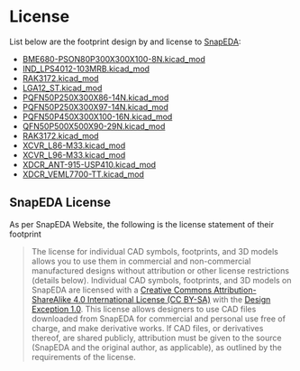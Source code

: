 
# License
List below are the footprint design by and license to [SnapEDA](snapeda.com):
- [BME680-PSON80P300X300X100-8N.kicad_mod](https://www.snapeda.com/parts/BME680/Bosch%20Sensortec/view-part/)
- [IND_LPS4012-103MRB.kicad_mod](https://www.snapeda.com/parts/LPS4012-103MRB/Coilcraft/view-part/)
- [RAK3172.kicad_mod](https://www.snapeda.com/parts/RAK3172/Shenzhen+RAKwireless+Technology+Co.%252CLtd./view-part/)
- [LGA12_ST.kicad_mod](https://www.snapeda.com/parts/LIS3MDL/STMicroelectronics/view-part/)
- [PQFN50P250X300X86-14N.kicad_mod](https://www.snapeda.com/parts/LSM6DSOXTR/STMicroelectronics/view-part/)
- [PQFN50P250X300X97-14N.kicad_mod](https://www.snapeda.com/parts/IIM-42652/TDK+InvenSense/view-part/)
- [PQFN50P450X300X100-16N.kicad_mod](https://www.snapeda.com/parts/BMI088/Bosch%20Sensortec/view-part/)
- [QFN50P500X500X90-29N.kicad_mod](https://www.snapeda.com/parts/AEM10941-QFN/P/view-part/)
- [RAK3172.kicad_mod](https://www.snapeda.com/parts/RAK3172/Shenzhen+RAKwireless+Technology+Co.%252CLtd./view-part/)
- [XCVR_L86-M33.kicad_mod](https://www.snapeda.com/parts/L86-M33/Quectel/view-part/)
- [XCVR_L96-M33.kicad_mod](https://www.snapeda.com/parts/L96-M33/Quectel/view-part/)
- [XDCR_ANT-915-USP410.kicad_mod](https://www.snapeda.com/parts/ANT-915-USP410/Linx/view-part/)
- [XDCR_VEML7700-TT.kicad_mod](https://www.snapeda.com/parts/VEML7700-TT/Vishay%20Semiconductor%20Opto%20Division/view-part/)

## SnapEDA License

As per SnapEDA Website, the following is the license statement of their footprint

> The license for individual CAD symbols, footprints, and 3D models allows you to use them in commercial and non-commercial manufactured designs without attribution or other license restrictions (details below).
 > Individual CAD symbols, footprints, and 3D models on SnapEDA are licensed with a  [Creative Commons Attribution-ShareAlike 4.0 International License (CC BY-SA)](https://creativecommons.org/licenses/by-sa/4.0/)  with the  [Design Exception 1.0](https://www.snapeda.com/about/FAQ/#designexception). This license allows designers to use CAD files downloaded from SnapEDA for commercial and personal use free of charge, and make derivative works. If CAD files, or derivatives thereof, are shared publicly, attribution must be given to the source (SnapEDA and the original author, as applicable), as outlined by the requirements of the license.

